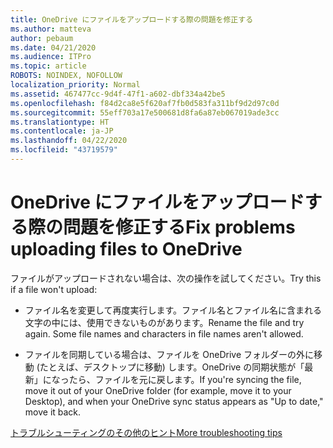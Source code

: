 ```yaml
---
title: OneDrive にファイルをアップロードする際の問題を修正する
ms.author: matteva
author: pebaum
ms.date: 04/21/2020
ms.audience: ITPro
ms.topic: article
ROBOTS: NOINDEX, NOFOLLOW
localization_priority: Normal
ms.assetid: 467477cc-9d4f-47f1-a602-dbf334a42be5
ms.openlocfilehash: f84d2ca8e5f620af7fb0d583fa311bf9d2d97c0d
ms.sourcegitcommit: 55eff703a17e500681d8fa6a87eb067019ade3cc
ms.translationtype: HT
ms.contentlocale: ja-JP
ms.lasthandoff: 04/22/2020
ms.locfileid: "43719579"
---
```

# <a name="fix-problems-uploading-files-to-onedrive"></a><span data-ttu-id="4b9e0-102">OneDrive にファイルをアップロードする際の問題を修正する</span><span class="sxs-lookup"><span data-stu-id="4b9e0-102">Fix problems uploading files to OneDrive</span></span>

<span data-ttu-id="4b9e0-103">ファイルがアップロードされない場合は、次の操作を試してください。</span><span class="sxs-lookup"><span data-stu-id="4b9e0-103">Try this if a file won't upload:</span></span>
  
- <span data-ttu-id="4b9e0-p101">ファイル名を変更して再度実行します。ファイル名とファイル名に含まれる文字の中には、使用できないものがあります。</span><span class="sxs-lookup"><span data-stu-id="4b9e0-p101">Rename the file and try again. Some file names and characters in file names aren't allowed.</span></span> 
    
- <span data-ttu-id="4b9e0-106">ファイルを同期している場合は、ファイルを OneDrive フォルダーの外に移動 (たとえば、デスクトップに移動) します。OneDrive の同期状態が「最新」になったら、ファイルを元に戻します。</span><span class="sxs-lookup"><span data-stu-id="4b9e0-106">If you're syncing the file, move it out of your OneDrive folder (for example, move it to your Desktop), and when your OneDrive sync status appears as "Up to date," move it back.</span></span> 
    
[<span data-ttu-id="4b9e0-107">トラブルシューティングのその他のヒント</span><span class="sxs-lookup"><span data-stu-id="4b9e0-107">More troubleshooting tips</span></span>](https://go.microsoft.com/fwlink/?linkid=873155)
  

